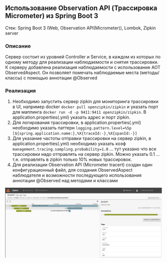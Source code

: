 ## Использование Observation API (Трассировка Micrometer) из Spring Boot 3
Стек: Spring Boot 3 (Web, Observation API(Micrometer)), Lombok, Zipkin server

### Описание
Сервер состоит из уровней Controller и Service, в каждом из которых по одному методу для реализации наблюдаемости и снятия трассировки.
К серверу добавлена реализация наблюдаемости с использование AOT ObservedAspect. Он позволяет помечать наблюдаемые места (методы/классы) с помощью аннотации @Observed

### Реализация
1. Необходимо запустить сервер zipkin для мониторинга трассировки в UI, например docker ```docker pull openzipkin/zipkin``` и указать порт для маппинга ```docker run -d -p 9411:9411 openzipkin/zipkin```. В application.properties(.yml) указать адрес и порт zipkin.
2. Для логирования трассировки, в application.properties(.yml) необходимо указать паттерн ```logging.pattern.level=%5p [${spring.application.name:},%X{traceId:-},%X{spanId:-}]```
3. Для указание частоты отправки трассировки на сервер zipkin, в application.properties(.yml) необходимо указать коэф ```management.tracing.sampling.probability=1.0``` ... тут указано что все трассировки надо отправлять на сервер zipkin. Можно указать 0.1 ... т.е. отправлять в zipkin только 10% новых трассировок. 
4. Для реализации Observation API (Micrometer tracert) создан один конфигурационный файл, для создания ObservedAspect наблюдателя и возможности последующего использования аннотации @Observed над методами и классами

![img.png](img.png)
